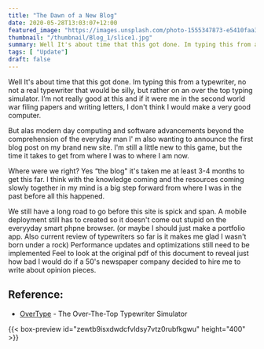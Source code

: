 ```yaml
---
title: "The Dawn of a New Blog"
date: 2020-05-28T13:03:07+12:00
featured_image: "https://images.unsplash.com/photo-1555347873-e5410faa3d10?ixlib=rb-1.2.1&ixid=eyJhcHBfaWQiOjEyMDd9&auto=format&fit=crop&w=1350&q=80"
thumbnail: "/thumbnail/Blog_1/slice1.jpg"
summary: Well It's about time that this got done. Im typing this from a typewriter, no not a real typewriter that would be silly, but rather on an over the top typing simulator.
tags: [ "Update"]
draft: false
---
```


Well It's about time that this got done. Im typing this from a typewriter, no not a real typewriter that would be silly, but rather on an over the top typing simulator. I’m not really good at this and if it were me in the second world war filing papers and writing letters, I don't think  I would make a very good computer.

But alas modern day computing and software advancements beyond the comprehension of the everyday man I' m also wanting to announce the first blog post on my brand new site. I'm still a little new to this game, but the time it takes to get from where I was to where I am now.

 Where were we right? Yes “the blog" it's taken me at least 3-4 months to get this far. I think with the knowledge  coming and the resources coming slowly together in my mind is a big step forward from where I was in the past before all this happened.

We still have a long road to go before this site is spick and span. A mobile deployment still has to created so it doesn't come out stupid on the everyyday smart phpne browser. (or maybe I should just make a portfolio app. Also current review of typewriters so far is it makes me glad I wasn't born under a rock) Performance updates and optimizations still need to be implemented Feel to look at the original pdf of this document to reveal just how bad I would do if a 50's newspaper company decided to hire me to write about opinion pieces.

## Reference:
- [OverType](https://uniqcode.com/typewriter/) - The Over-The-Top Typewriter Simulator

{{< box-preview id="zewtb9isxdwdcfvldsy7vtz0rubfkgwu" height="400" >}}